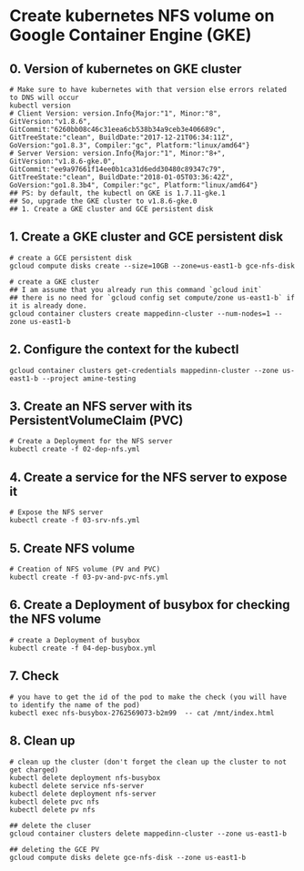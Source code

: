 # Create kubernetes NFS volume on Google Container Engine (GKE)

## 0. Version of kubernetes on GKE cluster

    # Make sure to have kubernetes with that version else errors related to DNS will occur
    kubectl version
    # Client Version: version.Info{Major:"1", Minor:"8", GitVersion:"v1.8.6", GitCommit:"6260bb08c46c31eea6cb538b34a9ceb3e406689c", GitTreeState:"clean", BuildDate:"2017-12-21T06:34:11Z", GoVersion:"go1.8.3", Compiler:"gc", Platform:"linux/amd64"}
    # Server Version: version.Info{Major:"1", Minor:"8+", GitVersion:"v1.8.6-gke.0", GitCommit:"ee9a97661f14ee0b1ca31d6edd30480c89347c79", GitTreeState:"clean", BuildDate:"2018-01-05T03:36:42Z", GoVersion:"go1.8.3b4", Compiler:"gc", Platform:"linux/amd64"}
    ## PS: by default, the kubectl on GKE is 1.7.11-gke.1
    ## So, upgrade the GKE cluster to v1.8.6-gke.0
    ## 1. Create a GKE cluster and GCE persistent disk

## 1. Create a GKE cluster and GCE persistent disk

    # create a GCE persistent disk
    gcloud compute disks create --size=10GB --zone=us-east1-b gce-nfs-disk

    # create a GKE cluster
    ## I am assume that you already run this command `gcloud init`
    ## there is no need for `gcloud config set compute/zone us-east1-b` if it is already done.
    gcloud container clusters create mappedinn-cluster --num-nodes=1 --zone us-east1-b

## 2. Configure the context for the kubectl

    gcloud container clusters get-credentials mappedinn-cluster --zone us-east1-b --project amine-testing


## 3. Create an NFS server with its PersistentVolumeClaim (PVC)

    # Create a Deployment for the NFS server
    kubectl create -f 02-dep-nfs.yml

## 4. Create a service for the NFS server to expose it

    # Expose the NFS server
    kubectl create -f 03-srv-nfs.yml

## 5. Create NFS volume

    # Creation of NFS volume (PV and PVC)
    kubectl create -f 03-pv-and-pvc-nfs.yml

## 6. Create a Deployment of busybox for checking the NFS volume

    # create a Deployment of busybox
    kubectl create -f 04-dep-busybox.yml

## 7. Check

    # you have to get the id of the pod to make the check (you will have to identify the name of the pod)
    kubectl exec nfs-busybox-2762569073-b2m99  -- cat /mnt/index.html

## 8. Clean up

    # clean up the cluster (don't forget the clean up the cluster to not get charged)
    kubectl delete deployment nfs-busybox
    kubectl delete service nfs-server
    kubectl delete deployment nfs-server
    kubectl delete pvc nfs
    kubectl delete pv nfs

    ## delete the cluser
    gcloud container clusters delete mappedinn-cluster --zone us-east1-b

    ## deleting the GCE PV
    gcloud compute disks delete gce-nfs-disk --zone us-east1-b
